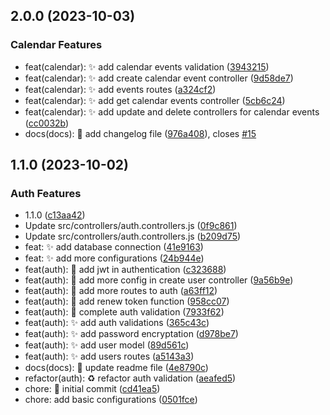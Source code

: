 ## 2.0.0 (2023-10-03)

### Calendar Features

- feat(calendar): :sparkles: add calendar events validation ([3943215](https://github.com/JonyPlo/CalendarApp-back/commit/3943215))
- feat(calendar): :sparkles: add create calendar event controller ([9d58de7](https://github.com/JonyPlo/CalendarApp-back/commit/9d58de7))
- feat(calendar): :sparkles: add events routes ([a324cf2](https://github.com/JonyPlo/CalendarApp-back/commit/a324cf2))
- feat(calendar): :sparkles: add get calendar events controller ([5cb6c24](https://github.com/JonyPlo/CalendarApp-back/commit/5cb6c24))
- feat(calendar): :sparkles: add update and delete controllers for calendar events ([cc0032b](https://github.com/JonyPlo/CalendarApp-back/commit/cc0032b))
- docs(docs): :memo: add changelog file ([976a408](https://github.com/JonyPlo/CalendarApp-back/commit/976a408)), closes [#15](https://github.com/JonyPlo/CalendarApp-back/issues/15)

## 1.1.0 (2023-10-02)

### Auth Features

- 1.1.0 ([c13aa42](https://github.com/JonyPlo/CalendarApp-back/commit/c13aa42))
- Update src/controllers/auth.controllers.js ([0f9c861](https://github.com/JonyPlo/CalendarApp-back/commit/0f9c861))
- Update src/controllers/auth.controllers.js ([b209d75](https://github.com/JonyPlo/CalendarApp-back/commit/b209d75))
- feat: :sparkles: add database connection ([41e9163](https://github.com/JonyPlo/CalendarApp-back/commit/41e9163))
- feat: :sparkles: add more configurations ([24b944e](https://github.com/JonyPlo/CalendarApp-back/commit/24b944e))
- feat(auth): :passport_control: add jwt in authentication ([c323688](https://github.com/JonyPlo/CalendarApp-back/commit/c323688))
- feat(auth): :passport_control: add more config in create user controller ([9a56b9e](https://github.com/JonyPlo/CalendarApp-back/commit/9a56b9e))
- feat(auth): :passport_control: add more routes to auth ([a63ff12](https://github.com/JonyPlo/CalendarApp-back/commit/a63ff12))
- feat(auth): :passport_control: add renew token function ([958cc07](https://github.com/JonyPlo/CalendarApp-back/commit/958cc07))
- feat(auth): :passport_control: complete auth validation ([7933f62](https://github.com/JonyPlo/CalendarApp-back/commit/7933f62))
- feat(auth): :sparkles: add auth validations ([365c43c](https://github.com/JonyPlo/CalendarApp-back/commit/365c43c))
- feat(auth): :sparkles: add password encryptation ([d978be7](https://github.com/JonyPlo/CalendarApp-back/commit/d978be7))
- feat(auth): :sparkles: add user model ([89d561c](https://github.com/JonyPlo/CalendarApp-back/commit/89d561c))
- feat(auth): :sparkles: add users routes ([a5143a3](https://github.com/JonyPlo/CalendarApp-back/commit/a5143a3))
- docs(docs): :memo: update readme file ([4e8790c](https://github.com/JonyPlo/CalendarApp-back/commit/4e8790c))
- refactor(auth): :recycle: refactor auth validation ([aeafed5](https://github.com/JonyPlo/CalendarApp-back/commit/aeafed5))
- chore: :tada: initial commit ([cd41ea5](https://github.com/JonyPlo/CalendarApp-back/commit/cd41ea5))
- chore: add basic configurations ([0501fce](https://github.com/JonyPlo/CalendarApp-back/commit/0501fce))
